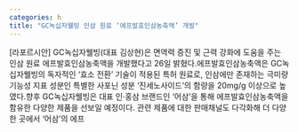 ```yaml
---
categories: h
title: "GC녹십자웰빙 인삼 원료 ‘에프발효인삼농축액’ 개발"
---
```

[라포르시안] GC녹십자웰빙(대표 김상현)은 면역력 증진 및 근력 강화에 도움을 주는 인삼 원료 에프발효인삼농축액을 개발했다고 26일 밝혔다.에프발효인삼농축액은 GC녹십자웰빙의 독자적인 ‘효소 전환’ 기술이 적용된 특허 원료로, 인삼에만 존재하는 극미량 기능성 지표 성분인 특별한 사포닌 성분 ‘진세노사이드’의 함량을 20mg/g 이상으로 높였다.향후 GC녹십자웰빙은 대표 인·홍삼 브랜드인 ‘어삼’을 통해 에프발효인삼농축액을 함유한 다양한 제품을 선보일 예정이다. 관련 제품에 대한 판매채널도 다각화해 더 다양한 곳에서 ‘어삼’의 에프